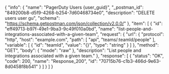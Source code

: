 {
  "info": {
    "name": "PagerDuty Users {user_guid}",
    "_postman_id": "849200b8-d5f9-4268-b254-7d60468734e0",
    "description": "DELETE users user gu",
    "schema": "https://schema.getpostman.com/json/collection/v2.0.0/"
  },
  "item": [
    {
      "id": "eff49713-b97f-49e1-9ba3-9c49f010a0bd",
      "name": "list-people-and-integrations-associated-with-a-given-team",
      "request": {
        "url": {
          "protocol": "http",
          "host": "example.com",
          "path": [
            "api",
            "teams/:teamId/people"
          ],
          "variable": [
            {
              "id": "teamId",
              "value": "{}",
              "type": "string"
            }
          ]
        },
        "method": "GET",
        "body": {
          "mode": "raw"
        },
        "description": "List people and integrations associated with a given team."
      },
      "response": [
        {
          "status": "OK",
          "code": 200,
          "name": "Response_200",
          "id": "70715b76-c1b3-466d-9e63-8d0458f8b541"
        }
      ]
    }
  ]
}